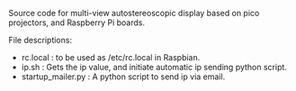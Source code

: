 Source code for multi-view autostereoscopic display based on pico projectors, and Raspberry Pi boards.

File descriptions:

- rc.local : to be used as /etc/rc.local in Raspbian.
- ip.sh : Gets the ip value, and initiate automatic ip sending python script.
- startup_mailer.py : A python script to send ip via email.
